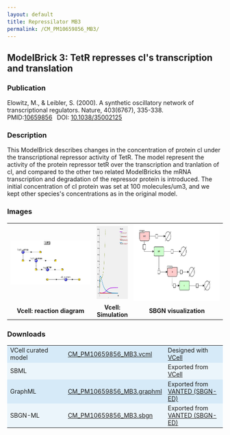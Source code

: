 ```yaml
---
layout: default
title: Repressilator MB3
permalink: /CM_PM10659856_MB3/
---
```

## ModelBrick 3: TetR represses cI's transcription and translation
### Publication 

Elowitz, M., & Leibler, S. (2000). A synthetic oscillatory network of transcriptional regulators. Nature, 403(6767), 335-338. <br/>
PMID:<a href="https://www.ncbi.nlm.nih.gov/pubmed/10659856">10659856</a>&ensp; 
DOI: <a href="https://doi.org/10.1038/35002125"> 10.1038/35002125</a>&ensp;

### Description

This ModelBrick describes changes in the concentration of protein cI under the transcriptional repressor activity of TetR. The model represent the activity of the protein repressor tetR over the transcription and tranlation of cI, and compared to the other two related ModelBricks the mRNA transcription and degradation of the repressor protein is introduced. The initial concentration of cI protein was set at 100 molecules/um3, and we kept other species's concentrations as in the original model.

### Images
<center>
 <table> 
 <tr>
  <td align="center" width="280">
    <a href="https://modelbricks.github.io/images/Vcellimages/CM_PM10659856_MB3_Vcell_diagram.PNG">
   <img align="center" src="/images/Vcellimages/CM_PM10659856_MB3_Vcell_diagram.PNG"/></a></td>
  <td align="center" >
    <a href="https://modelbricks.github.io/images/Vcellimages/CM_PM10659856_MB3_Vcell_sim.PNG">
    <img align="center" src="/images/Vcellimages/CM_PM10659856_MB3_Vcell_sim.PNG" height="170"/></a></td>
  <td align="center" width="280">
    <a href="https://modelbricks.github.io/images/SBGNfiles/CM_PM10659856_MB3_SBGN.PNG">
    <img align="center" src="/images/SBGNfiles/CM_PM10659856_MB3_SBGN.PNG" height="180"> </a></td>
 </tr>
 <tr>
  <td align="center"><strong> Vcell: reaction diagram </strong> </td>
  <td align="center"><strong> Vcell: Simulation</strong> </td>
  <td align="center"><strong> SBGN visualization</strong> </td>
 </tr>
 </table>
</center>

### Downloads 

<center>
 <table>
  <td width="33%" bgcolor="#D6EAF8">VCell curated model </td>
  <td width="33%" bgcolor="#D6EAF8"><a href="/modelbricks/VCML_SBMLfiles/CM_PM10659856_MB3.vcml">CM_PM10659856_MB3.vcml</a></td>
  <td width="33%" bgcolor="#D6EAF8"> Designed with <a href="http://vcell.org"> VCell</a></td>
  <tr>
   <td bgcolor="#EBF5FB">SBML </td>
   <td bgcolor="#EBF5FB"><!--<a href="/modelbricks/VCML_SBMLfiles/CM_PM10659856_MB3.xml" download>CM_PM10659856_MB3.xml</a>--></td>
   <td bgcolor="#EBF5FB"> Exported from <a href="http://vcell.org"> VCell</a></td>
  </tr>
  <tr>
   <td bgcolor="#D6EAF8">GraphML </td>
   <td bgcolor="#D6EAF8"><a href="/modelbricks/SBGNexecutablefiles/CM_PM_10659856_MB3.graphml">CM_PM10659856_MB3.graphml</a></td>
   <td bgcolor="#D6EAF8"> Exported from <a href="https://immersive-analytics.infotech.monash.edu/vanted/addons/sbgn-ed/">VANTED (SBGN-ED)</a></td>
  </tr>
  <tr>
   <td bgcolor="#EBF5FB">SBGN-ML </td>
   <td bgcolor="#EBF5FB"><a href="/modelbricks/SBGNexecutablefiles/CM_PM_10659856_MB3.sbgn">CM_PM10659856_MB3.sbgn</a></td>
   <td bgcolor="#EBF5FB"> Exported from <a href="https://immersive-analytics.infotech.monash.edu/vanted/addons/sbgn-ed/">VANTED (SBGN-ED)</a></td>
  </tr>
 </table>
</center>
 
